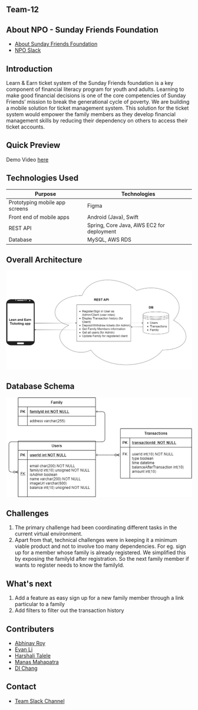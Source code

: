 
## Team-12

## About NPO - Sunday Friends Foundation
- [About Sunday Friends Foundation](https://www.sundayfriends.org)
- [NPO Slack](https://opportunity-hack.slack.com/archives/C01CUAMHHKM)

## Introduction
Learn & Earn ticket system of the Sunday Friends foundation is a key component of financial literacy program for youth and adults. Learning to make good financial decisions is one of the core competencies of Sunday Friends’ mission to break the generational cycle of poverty. We are building a mobile solution for ticket management system.
This solution for the ticket system would empower the family members as they develop financial management skills by reducing their dependency on others to access their ticket accounts. 

## Quick Preview
Demo Video [here](https://youtu.be/psbm1Xbt53I)

## Technologies Used 
Purpose | Technologies
--- | ---
Prototyping mobile app screens | Figma
Front end of mobile apps | Android (Java), Swift 
REST API | Spring, Core Java, AWS EC2 for deployment
Database | MySQL, AWS RDS 

## Overall Architecture
![alt text](https://github.com/2020-opportunity-hack/Team-12/blob/main/architecture.jpg?raw=true)

## Database Schema
![alt text](https://github.com/2020-opportunity-hack/Team-12/blob/main/entitydiag.jpg?raw=true)

## Challenges
1. The primary challenge had been coordinating different tasks in the current virtual environment. 
2. Apart from that, technical challenges were in keeping it a minimum viable product and not to involve too many dependencies. For eg. sign up for a member whose family is already registered. We simplified this by exposing the familyId after registration. So the next family member if wants to register needs to know the familyId.

## What's next
1. Add a feature as easy sign up for a new family member through a link particular to a family
2. Add filters to filter out the transaction history

## Contributers
- [Abhinav Roy](https://devpost.com/abhinroy)
- [Evan Li](https://devpost.com/coolbeans25/)
- [Harshali Talele](https://devpost.com/harshalitalele)
- [Manas Mahapatra](https://devpost.com/manasm190293)
- [DI Chang](https://devpost.com/dchang136)

## Contact
- [Team Slack Channel](https://opportunity-hack.slack.com/archives/C01FL4AHQKS)

